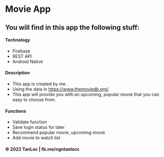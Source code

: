 # Movie App

## You will find in this app the following stuff:
#### Technology
* Firebase
* REST API
* Android Native

#### Description
* This app is created by me.
* Using the data in https://www.themoviedb.org/.
* This app will provide you with an upcoming, popular movie that you can easy to choose from.

#### Functions
* Validate function
* Save login status for later
* Recommend popular movie, upcoming movie
* Add movie to watch list

#### © 2022 TanLoc | fb.me/ngntanlocc
